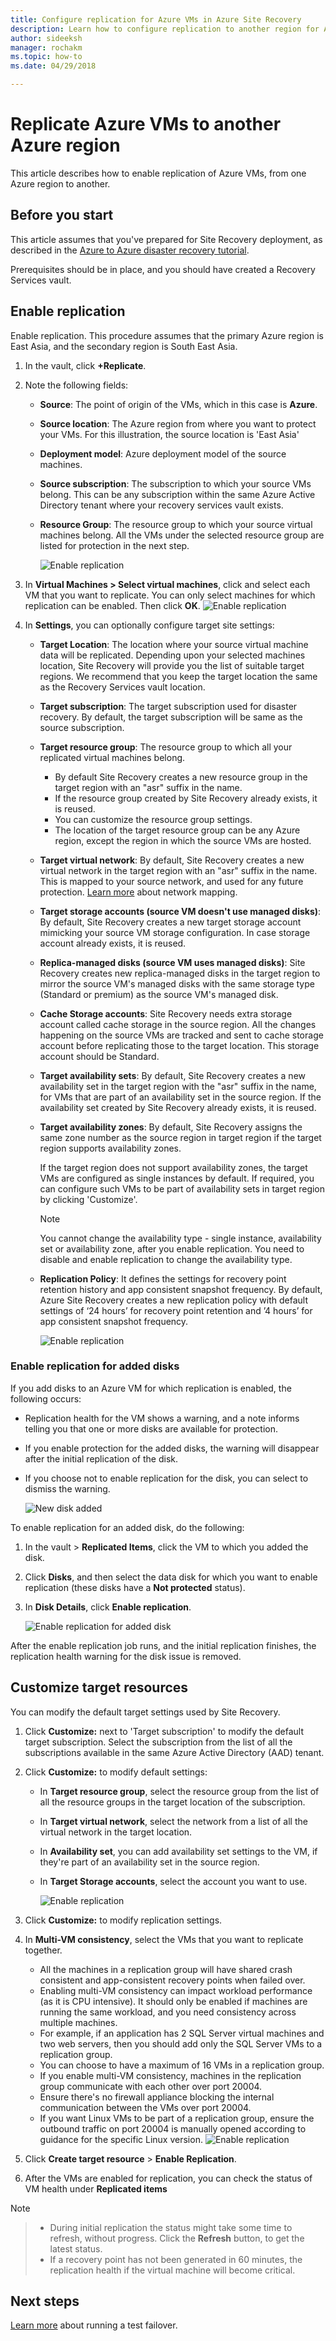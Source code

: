 ```yaml
---
title: Configure replication for Azure VMs in Azure Site Recovery
description: Learn how to configure replication to another region for Azure VMs, using Site Recovery.
author: sideeksh
manager: rochakm
ms.topic: how-to
ms.date: 04/29/2018

---
```



# Replicate Azure VMs to another Azure region


This article describes how to enable replication of Azure VMs, from one Azure region to another.

## Before you start

This article assumes that you've prepared for Site Recovery deployment, as described in the [Azure to Azure disaster recovery tutorial](azure-to-azure-tutorial-enable-replication.md).

Prerequisites should be in place, and you should have created a Recovery Services vault.


## Enable replication

Enable replication. This procedure assumes that the primary Azure region is East Asia, and the secondary region is South East Asia.

1. In the vault, click **+Replicate**.
2. Note the following fields:
   - **Source**: The point of origin of the VMs, which in this case is **Azure**.
   - **Source location**: The Azure region from where you want to protect your VMs. For this illustration, the source location is 'East Asia'
   - **Deployment model**: Azure deployment model of the source machines.
   - **Source subscription**: The subscription to which your source VMs belong. This can be any subscription within the same Azure Active Directory tenant where your recovery services vault exists.
   - **Resource Group**: The resource group to which your source virtual machines belong. All the VMs under the selected resource group are listed for protection in the next step.

     ![Enable replication](./media/site-recovery-replicate-azure-to-azure/enabledrwizard1.png)

3. In **Virtual Machines > Select virtual machines**, click and select each VM that you want to replicate. You can only select machines for which replication can be enabled. Then click **OK**.
   	![Enable replication](./media/site-recovery-replicate-azure-to-azure/virtualmachine_selection.png)

4. In **Settings**, you can optionally configure target site settings:

   - **Target Location**: The location where your source virtual machine data will be replicated. Depending upon your selected machines location, Site Recovery will provide you the list of suitable target regions. We recommend that you keep the target location the same as the Recovery Services vault location.
   - **Target subscription**: The target subscription used for disaster recovery. By default, the target subscription will be same as the source subscription.
   - **Target resource group**: The resource group to which all your replicated virtual machines belong.
       - By default Site Recovery creates a new resource group in the target region with an "asr" suffix in the name.
       - If the resource group created by Site Recovery already exists, it is reused.
       - You can customize the resource group settings.
       - The location of the target resource group can be any Azure region, except the region in which the source VMs are hosted.
   - **Target virtual network**: By default, Site Recovery creates a new virtual network in the target region with an "asr" suffix in the name. This is mapped to your source network, and used for any future protection. [Learn more](site-recovery-network-mapping-azure-to-azure.md) about network mapping.
   - **Target storage accounts (source VM doesn't use managed disks)**: By default, Site Recovery creates a new target storage account mimicking your source VM storage configuration. In case storage account already exists, it is reused.
   - **Replica-managed disks (source VM uses managed disks)**: Site Recovery creates new replica-managed disks in the target region to mirror the source VM's managed disks with the same storage type (Standard or premium) as the source VM's managed disk.
   - **Cache Storage accounts**: Site Recovery needs extra storage account called cache storage in the source region. All the changes happening on the source VMs are tracked and sent to cache storage account before replicating those to the target location. This storage account should be Standard.
   - **Target availability sets**: By default, Site Recovery creates a new availability set in the target region with the "asr" suffix in the name, for VMs that are part of an availability set in the source region. If the availability set created by Site Recovery already exists, it is reused.
   - **Target availability zones**: By default, Site Recovery assigns the same zone number as the source region in target region if the target region supports availability zones.

     If the target region does not support availability zones, the target VMs are configured as single instances by default. If required, you can configure such VMs to be part of availability sets in target region by clicking 'Customize'.

     >[!NOTE]
     >You cannot change the availability type - single instance, availability set or availability zone, after you enable replication. You need to disable and enable replication to change the availability type.
     >

   - **Replication Policy**: It defines the settings for recovery point retention history and app consistent snapshot frequency. By default, Azure Site Recovery creates a new replication policy with default settings of ‘24 hours’ for recovery point retention and ’4 hours’ for app consistent snapshot frequency.

     ![Enable replication](./media/site-recovery-replicate-azure-to-azure/enabledrwizard3.PNG)

### Enable replication for added disks

If you add disks to an Azure VM for which replication is enabled, the following occurs:
-	Replication health for the VM shows a warning, and a note informs telling you that one or more disks are available for protection.
-	If you enable protection for the added disks, the warning will disappear after the initial replication of the disk.
-	If you choose not to enable replication for the disk, you can select to dismiss the warning.


    ![New disk added](./media/azure-to-azure-how-to-enable-replication/newdisk.png)

To enable replication for an added disk, do the following:

1.	In the vault > **Replicated Items**, click the VM to which you added the disk.
2.	Click **Disks**, and then select the data disk for which you want to enable replication (these disks have a **Not protected** status).
3.	In **Disk Details**, click **Enable replication**.

    ![Enable replication for added disk](./media/azure-to-azure-how-to-enable-replication/enabled-added.png)

After the enable replication job runs, and the initial replication finishes, the replication health warning for the disk issue is removed.



## Customize target resources

You can modify the default target settings used by Site Recovery.

1. Click **Customize:** next to 'Target subscription' to modify the default target subscription. Select the subscription from the list of all the subscriptions available in the same Azure Active Directory (AAD) tenant.

2. Click **Customize:** to modify default settings:
	- In **Target resource group**, select the resource group from the list of all the resource groups in the target location of the subscription.
	- In **Target virtual network**, select the network from a list of all the virtual network in the target location.
	- In **Availability set**, you can add availability set settings to the VM, if they're part of an availability set in the source region.
	- In **Target Storage accounts**, select the account you want to use.

		![Enable replication](./media/site-recovery-replicate-azure-to-azure/customize.PNG)
3. Click **Customize:** to modify replication settings.
4. In **Multi-VM consistency**, select the VMs that you want to replicate together.
    - All the machines in a replication group will have shared crash consistent and app-consistent recovery points when failed over.
    - Enabling multi-VM consistency can impact workload performance (as it is CPU intensive). It should only be enabled if machines are running the same workload, and you need consistency across multiple machines.
    - For example, if an application has 2 SQL Server virtual machines and two web servers, then you should add only the SQL Server VMs to a replication group.
    - You can choose to have a maximum of 16 VMs in a replication group.
    - If you enable multi-VM consistency, machines in the replication group communicate with each other over port 20004.
    - Ensure there's no firewall appliance blocking the internal communication between the VMs over port 20004.
    - If you want Linux VMs to be part of a replication group, ensure the outbound traffic on port 20004 is manually opened according to guidance for the specific Linux version.
![Enable replication](./media/site-recovery-replicate-azure-to-azure/multivmsettings.PNG)

5. Click **Create target resource** > **Enable Replication**.
6. After the VMs are enabled for replication, you can check the status of VM health under **Replicated items**

>[!NOTE]

> - During initial replication the status might take some time to refresh, without progress. Click the **Refresh** button, to get the latest status.
> - If a recovery point has not been generated in 60 minutes, the replication health if the virtual machine will become critical.

## Next steps

[Learn more](site-recovery-test-failover-to-azure.md) about running a test failover.
